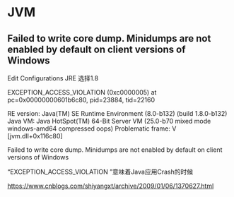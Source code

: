 # JVM

## Failed to write core dump. Minidumps are not enabled by default on client versions of Windows

Edit Configurations JRE 选择1.8

EXCEPTION_ACCESS_VIOLATION (0xc0000005) at pc=0x00000000601b6c80, pid=23884, tid=22160

RE version: Java(TM) SE Runtime Environment (8.0-b132) (build 1.8.0-b132)
Java VM: Java HotSpot(TM) 64-Bit Server VM (25.0-b70 mixed mode windows-amd64 compressed oops)
Problematic frame:
V  [jvm.dll+0x116c80]

Failed to write core dump. Minidumps are not enabled by default on client versions of Windows


“EXCEPTION_ACCESS_VIOLATION ”意味着Java应用Crash的时候

https://www.cnblogs.com/shiyangxt/archive/2009/01/06/1370627.html
